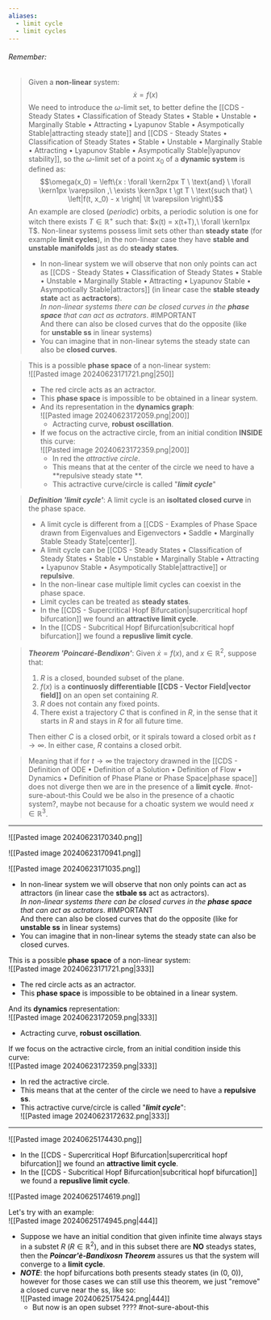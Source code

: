 ```yaml
---
aliases:
  - limit cycle
  - limit cycles
---
```

###### *Remember*:

> Given a **non-linear** system:$$\dot x = f(x)$$We need to introduce the $\omega$-limit set, to better define the [[CDS - Steady States • Classification of Steady States • Stable • Unstable • Marginally Stable • Attracting • Lyapunov Stable • Asympotically Stable|attracting steady state]] and [[CDS - Steady States • Classification of Steady States • Stable • Unstable • Marginally Stable • Attracting • Lyapunov Stable • Asympotically Stable|lyapunov stability]], so the $\omega$-limit set of a point $x_0$ of a **dynamic system** is defined as:$$\omega(x_0) = \left\{x : \forall \kern2px T \ \text{and} \ \forall \kern1px \varepsilon ,\ \exists \kern3px t \gt T \ \text{such that} \ \left|f(t, x_0) - x \right| \lt \varepsilon \right\}$$An example are closed (*periodic*) orbits, a periodic solution is one for witch there exists $T \in \mathbb{R}^+$ such that: $x(t) = x(t+T),\ \forall \kern1px T$.
> Non-linear systems possess limit sets other than **steady state** (for example **limit cycles**), in the non-linear case they have **stable and unstable manifolds** jast as do **steady states**.
> - In non-linear system we will observe that non only points can act as [[CDS - Steady States • Classification of Steady States • Stable • Unstable • Marginally Stable • Attracting • Lyapunov Stable • Asympotically Stable|attractors]] (in linear case the **stable steady state** act as **actractors**).<br>_In non-linear systems there can be closed curves in the **phase space** that can act as actrators_. #IMPORTANT <br>And there can also be closed curves that do the opposite (like for **unstable ss** in linear systems)
> - You can imagine that in non-linear sytems the steady state can also be **closed curves**.
 
> This is a possible **phase space** of a non-linear system:<br>![[Pasted image 20240623171721.png|250]]
> - The red circle acts as an actractor.
> - This **phase space** is impossible to be obtained in a linear system.
> - And its representation in the **dynamics graph**:<br>![[Pasted image 20240623172059.png|200]]
> 	- Actracting curve, **robust oscillation**.
> - If we focus on the actractive circle, from an initial condition **INSIDE** this curve:<br>![[Pasted image 20240623172359.png|200]]
> 	- In red the *attractive circle*.
> 	- This means that at the center of the circle we need to have a **repulsive steady state **.
> 	- This actractive curve/circle is called "***limit cycle***"

> ***Definition 'limit cycle'***: A limit cycle is an **isoltated closed curve** in the phase space.
> - A limit cycle is different from a [[CDS - Examples of Phase Space drawn from Eigenvalues and Eigenvectors • Saddle • Marginally Stable Steady State|center]].
> - A limit cycle can be [[CDS - Steady States • Classification of Steady States • Stable • Unstable • Marginally Stable • Attracting • Lyapunov Stable • Asympotically Stable|attractive]] or **repulsive**.
> - In the non-linear case multiple limit cycles can coexist in the phase space.
> - Limit cycles can be treated as **steady states**.
> - In the [[CDS - Supercritical Hopf Bifurcation|supercritical hopf bifurcation]] we found an **attractive limit cycle**.
> - In the [[CDS - Subcritical Hopf Bifurcation|subcritical hopf bifurcation]] we found a **repuslive limit cycle**.

> ***Theorem 'Poincaré-Bendixon'***: Given $\dot x = f(x)$, and $x \in \mathbb{R}^2$, suppose that:
> 1. $R$ is a closed, bounded subset of the plane.
> 2. $f(x)$ is a **continuosly differentiable [[CDS - Vector Field|vector field]]** on an open set containing $R$.
> 3. $R$ does not contain any fixed points.
> 4. There exist a trajectory $C$ that is confined in $R$, in the sense that it starts in $R$ and stays in $R$ for all future time.
>
> Then either $C$ is a closed orbit, or it spirals toward a closed orbit as $t \to \infty$. In either case, $R$ contains a closed orbit.

> Meaning that if for $t \to \infty$ the trajectory drawned in the [[CDS - Definition of ODE • Definition of a Solution • Definition of Flow • Dynamics • Definition of Phase Plane or Phase Space|phase space]] does not diverge then we are in the presence of a **limit cycle**. #not-sure-about-this Could we be also in the presence of a chaotic system?, maybe not because for a choatic system we would need $x \in \mathbb{R}^3$.

----

![[Pasted image 20240623170340.png]]

![[Pasted image 20240623170941.png]]

![[Pasted image 20240623171035.png]]
- In non-linear system we will observe that non only points can act as attractors (in linear case the **stbale ss** act as actractors).<br>*In non-linear systems there can be closed curves in the **phase space** that can act as actrators*. #IMPORTANT <br>And there can also be closed curves that do the opposite (like for **unstable ss** in linear systems)
- You can imagine that in non-linear sytems the steady state can also be closed curves.

This is a possible **phase space** of a non-linear system:<br>![[Pasted image 20240623171721.png|333]]
- The red circle acts as an actractor.
- This **phase space** is impossible to be obtained in a linear system.

And its **dynamics** representation:<br>![[Pasted image 20240623172059.png|333]]
- Actracting curve, **robust oscillation**.

If we focus on the actractive circle, from an initial condition inside this curve:<br>![[Pasted image 20240623172359.png|333]]
- In red the actractive circle.
- This means that at the center of the circle we need to have a **repulsive ss**.
- This actractive curve/circle is called "***limit cycle***":<br>![[Pasted image 20240623172632.png|333]]

----
![[Pasted image 20240625174430.png]]
- In the [[CDS - Supercritical Hopf Bifurcation|supercritical hopf bifurcation]] we found an **attractive limit cycle**.
- In the [[CDS - Subcritical Hopf Bifurcation|subcritical hopf bifurcation]] we found a **repuslive limit cycle**.


![[Pasted image 20240625174619.png]]

Let's try with an example:<br>![[Pasted image 20240625174945.png|444]]
- Suppose we have an initial condition that given infinite time always stays in a substet $R$ $(R \in \mathbb{R}^2)$, and in this subset there are **NO** steadys states, then the ***Poincar'è-Bandixosn Theorem*** assures us that the system will converge to a **limit cycle**.
- ***NOTE***: the hopf bifurcations both presents steady states (in $(0,\ 0)$), however for those cases we can still use this theorem, we just "remove" a closed curve near the ss, like so:<br>![[Pasted image 20240625175424.png|444]]
	- But now is an open subset ???? #not-sure-about-this 
